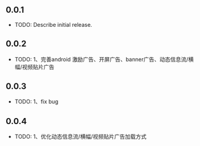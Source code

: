 ## 0.0.1

* TODO: Describe initial release.

## 0.0.2

* TODO: 1、完善android 激励广告、开屏广告、banner广告、动态信息流/横幅/视频贴片广告

## 0.0.3

* TODO: 1、fix bug

## 0.0.4

* TODO: 1、优化动态信息流/横幅/视频贴片广告加载方式